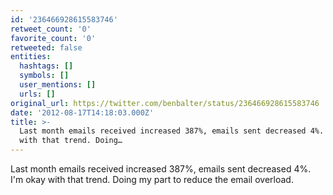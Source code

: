 ```yaml
---
id: '236466928615583746'
retweet_count: '0'
favorite_count: '0'
retweeted: false
entities:
  hashtags: []
  symbols: []
  user_mentions: []
  urls: []
original_url: https://twitter.com/benbalter/status/236466928615583746
date: '2012-08-17T14:18:03.000Z'
title: >-
  Last month emails received increased 387%, emails sent decreased 4%. I'm okay
  with that trend. Doing…
---
```


Last month emails received increased 387%, emails sent decreased 4%. I'm okay with that trend. Doing my part to reduce the email overload.